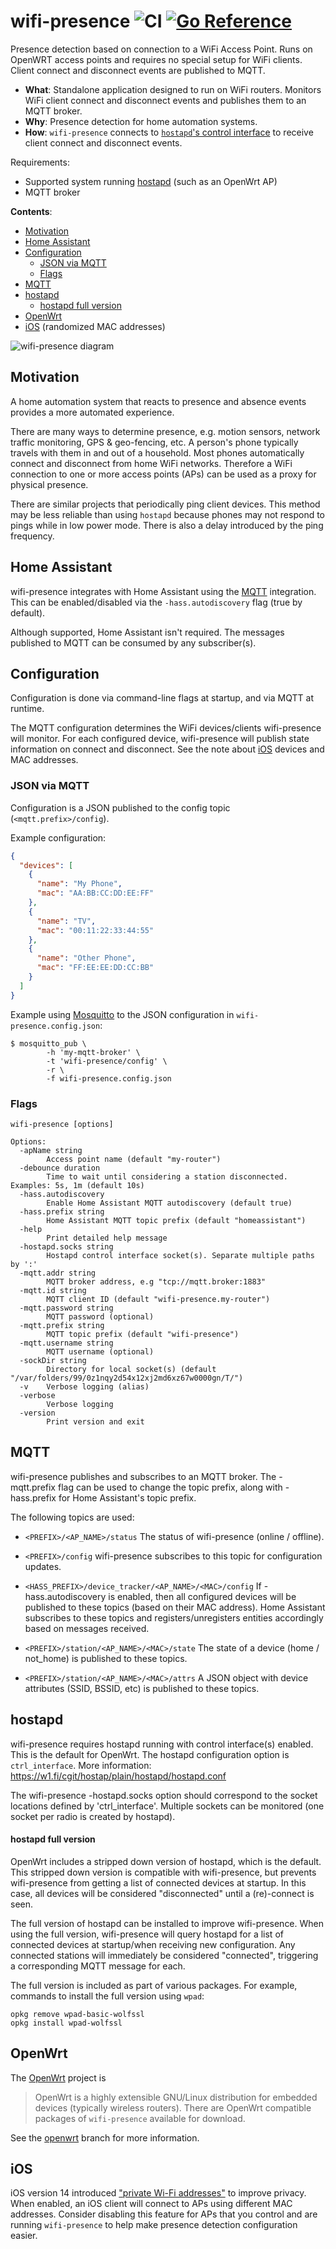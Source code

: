 # wifi-presence ![CI](https://github.com/awilliams/wifi-presence/workflows/CI/badge.svg?branch=main) [![Go Reference](https://pkg.go.dev/badge/github.com/awilliams/wifi-presence.svg)](https://pkg.go.dev/github.com/awilliams/wifi-presence)

Presence detection based on connection to a WiFi Access Point.
Runs on OpenWRT access points and requires no special setup for WiFi clients.
Client connect and disconnect events are published to MQTT.

* **What**: Standalone application designed to run on WiFi routers.
Monitors WiFi client connect and disconnect events and publishes them to an MQTT broker.
* **Why**: Presence detection for home automation systems.
* **How**: `wifi-presence` connects to [`hostapd`'s control interface](http://w1.fi/wpa_supplicant/devel/hostapd_ctrl_iface_page.html) to receive client connect and disconnect events.

Requirements:
 * Supported system running [hostapd](http://w1.fi/hostapd/) (such as an OpenWrt AP)
 * MQTT broker

**Contents**:
 * [Motivation](#motivation)
 * [Home Assistant](#home-assistant)
 * [Configuration](#configuration)
   * [JSON via MQTT](#json-via-mqtt)
   * [Flags](#flags)
 * [MQTT](#mqtt)
 * [hostapd](#hostapd)
   * [hostapd full version](#hostapd-full-version)
 * [OpenWrt](#openwrt)
 * [iOS](#ios) (randomized MAC addresses)

![wifi-presence diagram](./docs/diagram.png "Diagram of wifi-presence")

## Motivation

A home automation system that reacts to presence and absence events provides a more automated experience.

There are many ways to determine presence, e.g. motion sensors, network traffic monitoring, GPS & geo-fencing, etc.
A person's phone typically travels with them in and out of a household.
Most phones automatically connect and disconnect from home WiFi networks.
Therefore a WiFi connection to one or more access points (APs) can be used as a proxy for physical presence.

There are similar projects that periodically ping client devices.
This method may be less reliable than using `hostapd` because phones may not respond to pings while in low power mode.
There is also a delay introduced by the ping frequency.

## Home Assistant

wifi-presence integrates with Home Assistant using the [MQTT](https://www.home-assistant.io/integrations/device_tracker.mqtt/) integration.
This can be enabled/disabled via the `-hass.autodiscovery` flag (true by default).

Although supported, Home Assistant isn't required.
The messages published to MQTT can be consumed by any subscriber(s).

## Configuration

Configuration is done via command-line flags at startup, and via MQTT at runtime.

The MQTT configuration determines the WiFi devices/clients wifi-presence will monitor.
For each configured device, wifi-presence will publish state information on connect and disconnect.
See the note about [iOS](#iOS) devices and MAC addresses.

### JSON via MQTT

Configuration is a JSON published to the config topic (`<mqtt.prefix>/config`).

Example configuration:
```json
{
  "devices": [
    {
      "name": "My Phone",
      "mac": "AA:BB:CC:DD:EE:FF"
    },
    {
      "name": "TV",
      "mac": "00:11:22:33:44:55"
    },
    {
      "name": "Other Phone",
      "mac": "FF:EE:EE:DD:CC:BB"
    }
  ]
}
```

Example using [Mosquitto](https://mosquitto.org) to the JSON configuration in `wifi-presence.config.json`:
```shell
$ mosquitto_pub \
        -h 'my-mqtt-broker' \
        -t 'wifi-presence/config' \
        -r \
        -f wifi-presence.config.json
```

### Flags

```
wifi-presence [options]

Options:
  -apName string
    	Access point name (default "my-router")
  -debounce duration
    	Time to wait until considering a station disconnected. Examples: 5s, 1m (default 10s)
  -hass.autodiscovery
    	Enable Home Assistant MQTT autodiscovery (default true)
  -hass.prefix string
    	Home Assistant MQTT topic prefix (default "homeassistant")
  -help
    	Print detailed help message
  -hostapd.socks string
    	Hostapd control interface socket(s). Separate multiple paths by ':'
  -mqtt.addr string
    	MQTT broker address, e.g "tcp://mqtt.broker:1883"
  -mqtt.id string
    	MQTT client ID (default "wifi-presence.my-router")
  -mqtt.password string
    	MQTT password (optional)
  -mqtt.prefix string
    	MQTT topic prefix (default "wifi-presence")
  -mqtt.username string
    	MQTT username (optional)
  -sockDir string
    	Directory for local socket(s) (default "/var/folders/99/0z1nqy2d54x12xj2md6xz67w0000gn/T/")
  -v	Verbose logging (alias)
  -verbose
    	Verbose logging
  -version
    	Print version and exit
```

## MQTT

wifi-presence publishes and subscribes to an MQTT broker.
The -mqtt.prefix flag can be used to change the topic prefix,
along with -hass.prefix for Home Assistant's topic prefix.

The following topics are used:

  * `<PREFIX>/<AP_NAME>/status`
  The status of wifi-presence (online / offline).

  * `<PREFIX>/config`
  wifi-presence subscribes to this topic for configuration updates.

  * `<HASS_PREFIX>/device_tracker/<AP_NAME>/<MAC>/config`
  If -hass.autodiscovery is enabled, then all configured devices will be published
  to these topics (based on their MAC address). Home Assistant subscribes to these
  topics and registers/unregisters entities accordingly based on messages received.

  * `<PREFIX>/station/<AP_NAME>/<MAC>/state`
  The state of a device (home / not_home) is published to these topics.

  * `<PREFIX>/station/<AP_NAME>/<MAC>/attrs`
  A JSON object with device attributes (SSID, BSSID, etc) is published to these topics.

## hostapd

wifi-presence requires hostapd running with control interface(s) enabled.
This is the default for OpenWrt.
The hostapd configuration option is `ctrl_interface`. More information:
https://w1.fi/cgit/hostap/plain/hostapd/hostapd.conf

The wifi-presence -hostapd.socks option should correspond to the socket
locations defined by 'ctrl_interface'. Multiple sockets can be monitored
(one socket per radio is created by hostapd).

#### hostapd full version

OpenWrt includes a stripped down version of hostapd, which is the default.
This stripped down version is compatible with wifi-presence, but prevents wifi-presence from getting a list of connected devices at startup.
In this case, all devices will be considered "disconnected" until a (re)-connect is seen.

The full version of hostapd can be installed to improve wifi-presence.
When using the full version, wifi-presence will query hostapd for a list of connected devices at startup/when receiving new configuration.
Any connected stations will immediately be considered "connected", triggering a corresponding MQTT message for each.

The full version is included as part of various packages. For example, commands to install the full version using `wpad`:

```shell
opkg remove wpad-basic-wolfssl
opkg install wpad-wolfssl
```

## OpenWrt

The [OpenWrt](https://openwrt.org/about) project is
> OpenWrt is a highly extensible GNU/Linux distribution for embedded devices (typically wireless routers).
There are OpenWrt compatible packages of `wifi-presence` available for download.

See the [openwrt](https://github.com/awilliams/wifi-presence/tree/openwrt) branch for more information.

## iOS

iOS version 14 introduced ["private Wi-Fi addresses"](https://support.apple.com/en-us/HT211227) to improve privacy.
When enabled, an iOS client will connect to APs using different MAC addresses. Consider disabling this feature for APs that
you control and are running `wifi-presence` to help make presence detection configuration easier.
